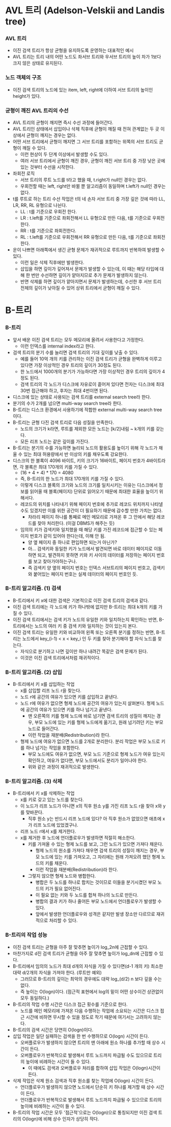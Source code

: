 # AVL 트리 (Adelson-Velskii and Landis tree)
### AVL 트리
- 이진 검색 트리가 항상 균형을 유지하도록 운영하는 대표적인 예시
- AVL 트리는 트리 내의 어떤 노드도 좌서브 트리와 우서브 트리의 높이 차가 1보다 크지 않은 상태로 유지된다.

### 노드 객체의 구조
- 이진 검색 트리의 노드에 있는 item, left, right에 더하여 서브 트리의 높이인 height가 있다.

### 균형이 깨진 AVL 트리의 수선
- AVL 트리의 균형이 깨지면 즉시 수선 과정에 들어간다.
- AVL 트리인 상태에서 삽입이나 삭제 직후에 균형이 깨질 때 전혀 관계없는 두 곳 이상에서 균형이 깨지는 경우는 없다.
- 어떤 서브 트리에서 균형이 깨지면 그 서브 트리를 포함하는 위쪽의 서브 트리도 균형이 깨질 수 있다.
  - 이런 현상이 두 단계 이상에서 발생할 수도 있다.
  - 여러 서브 트리에서 균형이 깨진 경우, 균형이 깨진 서브 트리 중 가장 낮은 곳에 있는 것부터 수선을 시작한다.
- 좌회전 로직
  - 서브 트리의 루트 노드를 t라고 했을 때, t.right가 null인 경우는 없다.
  - 우회전할 때는 left, right만 바뀔 뿐 알고리즘이 동일하며 t.left가 null인 경우는 없다.
- t를 루트로 하는 트리 수선 작업은 t의 네 손자 서브 트리 중 가장 깊은 것에 따라 LL, LR, RR, RL 유형으로 나뉜다.
  - LL : t를 기준으로 우회전 한다.
  - LR : t.left를 기준으로 좌회전해서 LL 유형으로 만든 다음, t를 기준으로 우회전한다.
  - RR : t를 기준으로 좌회전한다.
  - RL : t.left를 기준으로 우회전해서 RR 유형으로 만든 다음, t를 기준으로 좌회전한다.
- 운이 나쁘면 아래쪽에서 생긴 균형 문제가 재귀적으로 루트까지 반복하여 발생할 수 있다.
  - 이런 일은 삭제 직후에만 발생한다.
  - 삽입을 하면 깊이가 깊어져서 문제가 발생할 수 있는데, 이 때는 해당 타입에 대해 한 번만 수선하면 깊이가 얕아지므로 추가 문제가 발생하지 않는다.
  - 반면 삭제를 하면 깊이가 얕아지면서 문제가 발생하는데, 수선한 후 서브 트리 전체의 깊이가 낮아질 수 있어 상위 트리에서 균형이 깨질 수 있다.
  

# B-트리
### B-트리
- 앞서 배운 이진 검색 트리는 모두 메모리에 올려서 사용한다고 가정한다.
  - 이런 인덱스를 internal index라고 한다.
- 검색 트리의 분기 수를 늘리면 검색 트리의 기대 깊이를 낮출 수 있다.
  - 예를 들어 10억 개의 키를 관리하는 이진 검색 트리가 균형을 완벽하게 이루고 있다면 가장 이상적인 경우 트리의 깊이가 30정도 된다.
  - 한 노드에서 1000개의 분기가 가능하다면 가장 이상적인 경우 트리의 깊이가 4정도 된다.
  - 검색 트리의 각 노드가 디스크에 자유로이 흩어져 있다면 전자는 디스크에 최대 30번 접근해야 하고, 후자는 최대 4번이면 된다.
- 디스크에 있는 상태로 사용되는 검색 트리를 external search tree라 한다.
- 분기의 수가 2개를 넘으면 multi-way search tree라 한다.
- B-트리는 디스크 환경에서 사용하기에 적합한 external multi-way search tree이다.
- B-트리는 균형 다진 검색 트리로 다음 성질을 만족한다.
  - 노드의 크기가 k라면, 루트를 제외한 모든 노드는 [k/2]내림 ~ k개의 키를 갖는다.
  - 모든 리프 노드는 같은 깊이를 가진다.
- B-트리는 분기의 수를 가능하면 늘리되 노드의 활용도를 높이기 위해 각 노드가 채울 수 있는 최대 허용량에서 반 이상의 키를 채우도록 강요한다.
- 디스크의 한 블록이 4096 바이트, 키의 크기가 16바이트, 페이지 번호가 4바이트라면, 각 블록은 최대 170개의 키를 가질 수 있다.
  - (16 + 4 + 4) * 170 = 4080
  - 즉, B-트리의 한 노드가 최대 170개의 키를 가질 수 있다.
  - 이렇게 디스크 블록의 크기와 노드의 크기를 일치시키는 이유는 디스크에서 정보를 읽어올 때 블록(페이지) 단위로 읽어오기 때문에 최대한 효율을 높이기 위해서다.
  - 레코드의 위치를 나타내기 위해 페이지 번호에 추가로 레코드 위치까지 나타낼 수도 있겠지만 이를 위한 공간이 더 필요하기 때문에 감수할 만한 가치는 없다.
    - 차라리 페이지 하나를 통째로 메인 메모리로 가져온 후 그 안에서 해당 레코드를 찾아 처리한다. (이걸 DBMS가 해주는 듯)
  - 임의의 키가 검색키와 일치했을 때 해당 키를 가진 레코드에 접근할 수 있는 페이지 번호가 같이 있어야 한다는데, 이해 안 됨. 
    - 양 옆 페이지 중 하나로 편입하면 되는거 아닌가?
    - 아... 검색키와 동일한 키가 노드에서 발견되면 바로 데이터 페이지로 이동하면 되고, 발견하지 못하면 키와 키 사이의 데이터를 저장하는 페이지 번호를 보고 찾아가야하는구나.
    - 즉 검색키 양 옆의 페이지 번호는 인덱스 서브트리의 페이지 번호고, 검색키와 붙어있는 페이지 번호는 실제 데이터의 페이지 번호인 듯.

### B-트리 알고리즘. (1) 검색
- B-트리에서 키 x에 대한 검색은 기본적으로 이진 검색 트리의 검색과 같다.
- 이진 검색 트리에는 각 노드에 키가 하나밖에 없지만 B-트리는 최대 k개의 키를 가질 수 있다.
- 이진 검색 트리에서는 검색 키가 노드의 유일한 키와 일치하는지 확인하는 반면, B-트리에서는 노드의 여러 키 중 검색 키와 일치하는 것이 있는지 본다.
- 이진 검색 트리는 유일한 키와 비교하여 왼쪽 또는 오른쪽 분기를 정하는 반면, B-트리는 노드에서 key_(i-1) < x < key_i 인 두 키를 찾아 분기해야 할 자식 노드를 찾는다.
  - 자식으로 분기하고 나면 깊이만 하나 내려간 똑같은 검색 문제가 된다.
  - 이것은 이진 검색 트리에서처럼 재귀적이다.

### B-트리 알고리즘. (2) 삽입
- B-트리에서 키 x를 삽입하는 작업
  - x를 삽입할 리프 노드 r을 찾는다.
  - 노드 r에 공간의 여유가 있으면 키를 삽입하고 끝낸다.
  - 노드 r에 여유가 없으면 형제 노드에 공간의 여유가 있는지 살펴본다. 형제 노드에 공간의 여유가 있으면 키를 하나 넘기고 끝낸다.
    - 맨 오른쪽의 키를 형제 노드에 바로 넘기면 검색 트리의 성질이 깨지는 경우, 부모 노드에 있는 키를 형제 노드에게 옮기고, 원래 넘기려던 키는 부모 노드로 들어간다.
    - 이런 작업을 재분배(Redistribution)라 한다.
  - 형제 노드에 여유가 없으면 노드를 2개로 분리한다. 분리 작업은 부모 노드로 키를 하나 넘기는 작업을 포함한다.
    - 부모 노드에도 여유가 없으면, 부모 노드 기준으로 형제 노드가 여유 있는지 확인하고, 여유가 없다면, 부모 노드에서도 분리가 일어나야 한다.
    - 위와 같은 과정이 재귀적으로 발생한다.

### B-트리 알고리즘. (3) 삭제
- B-트리에서 키 x를 삭제하는 작업
  - x를 키로 갖고 있는 노드를 찾는다.
  - 이 노드가 리프 노드가 아니면 x의 직후 원소 y를 가진 리프 노드 r을 찾아 x와 y를 맞바꾼다.
    - 직후 원소 y는 반드시 리프 노드에 있다? 아 직후 원소가 없었으면 애초에 x가 리프 노드에 있었겠구나.
  - 리프 노드 r에서 x를 제거한다.
  - x를 제거한 후 노드에 언더플로우가 발생하면 적절히 해소한다.
    - 키를 가져올 수 있는 형제 노드를 보고, 그런 노드가 있으면 가져다 채운다.
      - 형제 노드의 원소를 가져다 채우면 검색 트리의 성질이 깨지는 경우, 부모 노드에 있는 키를 가져오고, 그 자리에는 원래 가져오려 했던 형제 노드의 키를 채운다.
      - 이런 작업을 재분배(Redistribution)라 한다.
    - 그렇지 않으면 형제 노드와 병합한다.
      - 병합은 두 노드를 하나로 합치는 것이므로 이들을 분기시켰던 부모 노드의 키가 필요 없어진다.
      - 이 필요 없는 키와 두 노드를 합쳐 하나의 노드로 만든다.
      - 병합의 결과 키가 하나 줄어든 부모 노드에서 언더플로우가 발생할 수 있다.
      - 앞에서 발생한 언더플로우와 성격은 같지만 발생 장소만 다르므로 재귀적으로 처리할 수 있다.

### B-트리의 작업 성능
- 이진 검색 트리는 균형을 아주 잘 맞추면 높이가 log_2n에 근접할 수 있다.
- 마찬가지로 d진 검색 트리가 균형을 아주 잘 맞추면 높이가 log_dn에 근접할 수 있다.
- B-트리에서 임의의 노드가 최대 d개의 자식을 가질 수 있다면(d-1 개의 키) 최소한 대략 d/2개의 자식을 가져야 한다. (루트만 예외)
  - 그러므로 B-트리의 깊이는 최악의 경우에도 대략 log_(d/2) n 보다 깊을 수는 없다.
  - 즉 높이는 O(logn)이다. (점근적 표현에서 log의 밑이 어떤 상수이건 상관없이 모두 동일하다.)
- B-트리의 작업 수행 시간은 디스크 접근 횟수를 기준으로 한다.
  - 노드를 메인 메모리에 가져온 다음 수행하는 작업에 소요되는 시간은 디스크 접근 시간에 비하면 무시할 수 있을 정도로 작기 때문에 여기서는 고려하지 않는다.
- B-트리의 검색 시간은 당연히 O(logn)이다.
- 삽입 작업은 일단 실패하는 검색을 한 번 수행하므로 O(logn) 시간이 든다.
  - 오버플로우가 발생하지 않으면 트리의 맨 아래에 원소 하나를 추가할 때 상수 시간이 든다.
  - 오버플로우가 반복적으로 발생해서 루트 노드까지 파급될 수도 있으므로 트리의 높이에 비례하는 시간이 들 수 있다.
    - 이 때에도 검색과 오버플로우 처리를 합하여 삽입 작업은 O(logn)시간이 든다.
- 삭제 작업은 삭제 원소 검색과 직후 원소를 찾는 작업에 O(logn) 시간이 든다.
  - 언더플로우가 발생하지 않으면 노드에서 단순히 키 하나를 제거할 때 상수 시간이 든다.
  - 언더플로우가 반복적으로 발생해서 루트 노드까지 파급될 수 있으므로 트리의 높이에 비례하는 시간이 들 수 있다.
- B-트리의 작업 시간은 모두 '점근적'으로는 O(logn)으로 통칭되지만 이진 검색 트리의 O(logn)에 비해 상수 인자가 상당히 작다.
